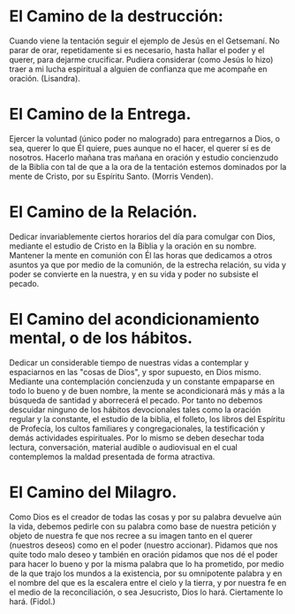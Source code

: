 # El Camino de la destrucción:

Cuando viene la tentación seguir el ejemplo de Jesús en el Getsemaní. No
parar de orar, repetidamente si es necesario, hasta hallar el poder y el
querer, para dejarme crucificar. Pudiera considerar (como Jesús lo hizo)
traer a mi lucha espiritual a alguien de confianza que me acompañe en
oración. (Lisandra).

# El Camino de la Entrega.

Ejercer la voluntad (único poder no malogrado) para entregarnos a Dios,
o sea, querer lo que Él quiere, pues aunque no el hacer, el querer sí es
de nosotros. Hacerlo mañana tras mañana en oración y estudio concienzudo
de la Biblia con tal de que a la ora de la tentación estemos dominados
por la mente de Cristo, por su Espíritu Santo. (Morris Venden).

# El Camino de la Relación.

Dedicar invariablemente ciertos horarios del día para comulgar con Dios,
mediante el estudio de Cristo en la Biblia y la oración en su nombre.
Mantener la mente en comunión con Él las horas que dedicamos a otros
asuntos ya que por medio de la comunión, de la estrecha relación, su
vida y poder se convierte en la nuestra, y en su vida y poder no
subsiste el pecado.

# El Camino del acondicionamiento mental, o de los hábitos.

Dedicar un considerable tiempo de nuestras vidas a contemplar y
espaciarnos en las "cosas de Dios", y spor supuesto, en Dios mismo.
Mediante una contemplación concienzuda y un constante empaparse en todo
lo bueno y de buen nombre, la mente se acondicionará más y más a la
búsqueda de santidad y aborrecerá el pecado. Por tanto no debemos
descuidar ninguno de los hábitos devocionales tales como la oración
regular y la constante, el estudio de la biblia, el folleto, los libros
del Espíritu de Profecía, los cultos familiares y congregacionales, la
testificación y demás actividades espirituales. Por lo mismo se deben
desechar toda lectura, conversación, material audible o audiovisual en
el cual contemplemos la maldad presentada de forma atractiva.

# El Camino del Milagro.

Como Dios es el creador de todas las cosas y por su palabra devuelve aún
la vida, debemos pedirle con su palabra como base de nuestra petición y
objeto de nuestra fe que nos recree a su imagen tanto en el querer
(nuestros deseos) como en el poder (nuestro accionar). Pidamos que nos
quite todo malo deseo y también en oración pidamos que nos dé el poder
para hacer lo bueno y por la misma palabra que lo ha prometido, por
medio de la que trajo los mundos a la existencia, por su omnipotente
palabra y en el nombre del que es la escalera entre el cielo y la
tierra, y por nuestra fe en el medio de la reconciliación, o sea
Jesucristo, Dios lo hará. Ciertamente lo hará. (Fidol.)
